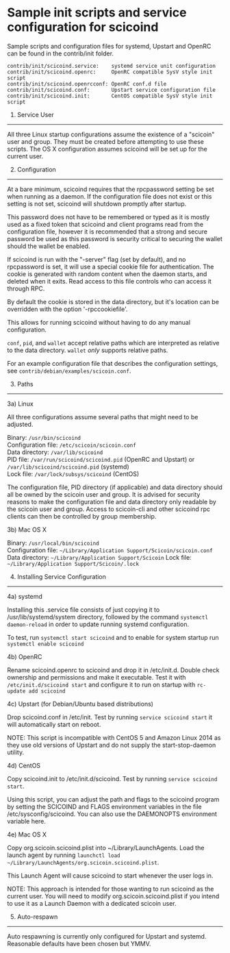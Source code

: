 Sample init scripts and service configuration for scicoind
==========================================================

Sample scripts and configuration files for systemd, Upstart and OpenRC
can be found in the contrib/init folder.

    contrib/init/scicoind.service:    systemd service unit configuration
    contrib/init/scicoind.openrc:     OpenRC compatible SysV style init script
    contrib/init/scicoind.openrcconf: OpenRC conf.d file
    contrib/init/scicoind.conf:       Upstart service configuration file
    contrib/init/scicoind.init:       CentOS compatible SysV style init script

1. Service User
---------------------------------

All three Linux startup configurations assume the existence of a "scicoin" user
and group.  They must be created before attempting to use these scripts.
The OS X configuration assumes scicoind will be set up for the current user.

2. Configuration
---------------------------------

At a bare minimum, scicoind requires that the rpcpassword setting be set
when running as a daemon.  If the configuration file does not exist or this
setting is not set, scicoind will shutdown promptly after startup.

This password does not have to be remembered or typed as it is mostly used
as a fixed token that scicoind and client programs read from the configuration
file, however it is recommended that a strong and secure password be used
as this password is security critical to securing the wallet should the
wallet be enabled.

If scicoind is run with the "-server" flag (set by default), and no rpcpassword is set,
it will use a special cookie file for authentication. The cookie is generated with random
content when the daemon starts, and deleted when it exits. Read access to this file
controls who can access it through RPC.

By default the cookie is stored in the data directory, but it's location can be overridden
with the option '-rpccookiefile'.

This allows for running scicoind without having to do any manual configuration.

`conf`, `pid`, and `wallet` accept relative paths which are interpreted as
relative to the data directory. `wallet` *only* supports relative paths.

For an example configuration file that describes the configuration settings,
see `contrib/debian/examples/scicoin.conf`.

3. Paths
---------------------------------

3a) Linux

All three configurations assume several paths that might need to be adjusted.

Binary:              `/usr/bin/scicoind`  
Configuration file:  `/etc/scicoin/scicoin.conf`  
Data directory:      `/var/lib/scicoind`  
PID file:            `/var/run/scicoind/scicoind.pid` (OpenRC and Upstart) or `/var/lib/scicoind/scicoind.pid` (systemd)  
Lock file:           `/var/lock/subsys/scicoind` (CentOS)  

The configuration file, PID directory (if applicable) and data directory
should all be owned by the scicoin user and group.  It is advised for security
reasons to make the configuration file and data directory only readable by the
scicoin user and group.  Access to scicoin-cli and other scicoind rpc clients
can then be controlled by group membership.

3b) Mac OS X

Binary:              `/usr/local/bin/scicoind`  
Configuration file:  `~/Library/Application Support/Scicoin/scicoin.conf`  
Data directory:      `~/Library/Application Support/Scicoin`
Lock file:           `~/Library/Application Support/Scicoin/.lock`

4. Installing Service Configuration
-----------------------------------

4a) systemd

Installing this .service file consists of just copying it to
/usr/lib/systemd/system directory, followed by the command
`systemctl daemon-reload` in order to update running systemd configuration.

To test, run `systemctl start scicoind` and to enable for system startup run
`systemctl enable scicoind`

4b) OpenRC

Rename scicoind.openrc to scicoind and drop it in /etc/init.d.  Double
check ownership and permissions and make it executable.  Test it with
`/etc/init.d/scicoind start` and configure it to run on startup with
`rc-update add scicoind`

4c) Upstart (for Debian/Ubuntu based distributions)

Drop scicoind.conf in /etc/init.  Test by running `service scicoind start`
it will automatically start on reboot.

NOTE: This script is incompatible with CentOS 5 and Amazon Linux 2014 as they
use old versions of Upstart and do not supply the start-stop-daemon utility.

4d) CentOS

Copy scicoind.init to /etc/init.d/scicoind. Test by running `service scicoind start`.

Using this script, you can adjust the path and flags to the scicoind program by
setting the SCICOIND and FLAGS environment variables in the file
/etc/sysconfig/scicoind. You can also use the DAEMONOPTS environment variable here.

4e) Mac OS X

Copy org.scicoin.scicoind.plist into ~/Library/LaunchAgents. Load the launch agent by
running `launchctl load ~/Library/LaunchAgents/org.scicoin.scicoind.plist`.

This Launch Agent will cause scicoind to start whenever the user logs in.

NOTE: This approach is intended for those wanting to run scicoind as the current user.
You will need to modify org.scicoin.scicoind.plist if you intend to use it as a
Launch Daemon with a dedicated scicoin user.

5. Auto-respawn
-----------------------------------

Auto respawning is currently only configured for Upstart and systemd.
Reasonable defaults have been chosen but YMMV.
